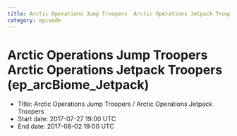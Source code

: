 ```yaml
---
title: Arctic Operations Jump Troopers  Arctic Operations Jetpack Troopers (ep_arcBiome_Jetpack)
category: episode
---
```


# Arctic Operations Jump Troopers  Arctic Operations Jetpack Troopers (ep_arcBiome_Jetpack)



  * Title: Arctic Operations Jump Troopers / Arctic Operations Jetpack Troopers
  * Start date: 2017-07-27 19:00 UTC
  * End date: 2017-08-02 19:00 UTC

